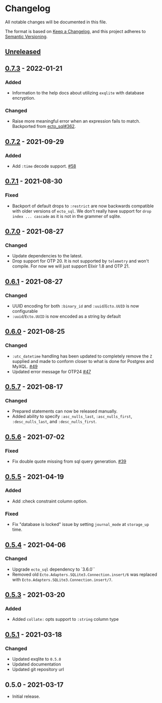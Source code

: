 # Changelog

All notable changes will be documented in this file.

The format is based on [Keep a Changelog][keepachangelog], and this project
adheres to [Semantic Versioning][semver].

## [Unreleased]


## [0.7.3] - 2022-01-21
### Added
- Information to the help docs about utilizing `exqlite` with database encryption.

### Changed
- Raise more meaningful error when an expression fails to match. Backported from [ecto_sql#362](https://github.com/elixir-ecto/ecto_sql/commit/93038c2cac16706b642121a5839d1068d5b45212).


## [0.7.2] - 2021-09-29
### Added
- Add `:time` decode support. [#58](https://github.com/elixir-sqlite/ecto_sqlite3/pull/58)

## [0.7.1] - 2021-08-30
### Fixed
- Backport of default drops to `:restrict` are now backwards compatible with older versions of `ecto_sql`. We don't really have support for `drop index ... cascade` as it is not in the grammer of sqlite.

## [0.7.0] - 2021-08-27
### Changed
- Update dependencies to the latest.
- Drop support for OTP 20. It is not supported by `telemetry` and won't compile. For now we will just support Elixir 1.8 and OTP 21.


## [0.6.1] - 2021-08-27
### Changed
- UUID encoding for both `:binary_id` and `:uuid`/`Ecto.UUID` is now configurable
- `:uuid`/`Ecto.UUID` is now encoded as a string by default


## [0.6.0] - 2021-08-25
### Changed
- `:utc_datetime` handling has been updated to completely remove the `Z` supplied and made to conform closer to what is done for Postgrex and MyXQL. [#49](https://github.com/elixir-sqlite/ecto_sqlite3/pull/49)
- Updated error message for OTP24 [#47](https://github.com/elixir-sqlite/ecto_sqlite3/pull/47)


## [0.5.7] - 2021-08-17
### Changed
- Prepared statements can now be released manually.
- Added ability to specify `:asc_nulls_last`, `:asc_nulls_first`, `:desc_nulls_last`, and `:desc_nulls_first`.

## [0.5.6] - 2021-07-02
### Fixed
- Fix double quote missing from sql query generation. [#39](https://github.com/elixir-sqlite/ecto_sqlite3/pull/39)


## [0.5.5] - 2021-04-19
### Added
- Add :check constraint column option.

### Fixed
- Fix "database is locked" issue by setting `journal_mode` at `storage_up` time.


## [0.5.4] - 2021-04-06
### Changed
- Upgrade `ecto_sql` dependency to `3.6.0``
- Removed old `Ecto.Adapters.SQLite3.Connection.insert/6` was replaced with `Ecto.Adapters.SQLite3.Connection.insert/7`.


## [0.5.3] - 2021-03-20
### Added
- Added `collate:` opts support to `:string` column type


## [0.5.1] - 2021-03-18
### Changed
- Updated exqlite to `0.5.0`
- Updated documentation
- Updated git repository url


## 0.5.0 - 2021-03-17
- Initial release.


[keepachangelog]: <https://keepachangelog.com/en/1.0.0/>
[semver]: <https://semver.org/spec/v2.0.0.html>
[Unreleased]: https://github.com/elixir-sqlite/ecto_sqlite3/compare/v0.7.3...HEAD
[0.7.3]: https://github.com/elixir-sqlite/ecto_sqlite3/compare/v0.7.2...v0.7.3
[0.7.2]: https://github.com/elixir-sqlite/ecto_sqlite3/compare/v0.7.1...v0.7.2
[0.7.1]: https://github.com/elixir-sqlite/ecto_sqlite3/compare/v0.7.0...v0.7.1
[0.7.0]: https://github.com/elixir-sqlite/ecto_sqlite3/compare/v0.6.1...v0.7.0
[0.6.1]: https://github.com/elixir-sqlite/ecto_sqlite3/compare/v0.6.0...v0.6.1
[0.6.0]: https://github.com/elixir-sqlite/ecto_sqlite3/compare/v0.5.7...v0.6.0
[0.5.7]: https://github.com/elixir-sqlite/ecto_sqlite3/compare/v0.5.6...v0.5.7
[0.5.6]: https://github.com/elixir-sqlite/ecto_sqlite3/compare/v0.5.5...v0.5.6
[0.5.5]: https://github.com/elixir-sqlite/ecto_sqlite3/compare/v0.5.4...v0.5.5
[0.5.4]: https://github.com/elixir-sqlite/ecto_sqlite3/compare/v0.5.3...v0.5.4
[0.5.3]: https://github.com/elixir-sqlite/ecto_sqlite3/compare/v0.5.1...v0.5.3
[0.5.1]: https://github.com/elixir-sqlite/ecto_sqlite3/compare/v0.5.0...v0.5.1
